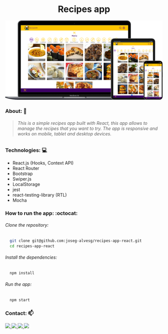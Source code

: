 <h1 style="text-align: center">Recipes app</h1>

![Recipes app](./assets/resp-recipes-app.png)

### About: :book:

> ###### This is a simple recipes app built with React, this app allows to manage the recipes that you want to try. The app is responsive and works on mobile, tablet and desktop devices.


### Technologies: :computer:
- React.js (Hooks, Context API)
- React Router
- Bootstrap
- Swiper.js
- LocalStorage
- jest
- react-testing-library (RTL)
- Mocha

### How to run the app: :octocat:
###### Clone the repository:
```bash
  git clone git@github.com:joseg-alvesg/recipes-app-react.git
  cd recipes-app-react
```

###### Install the dependencies:
```bash
  npm install
```

###### Run the app:
```bash
  npm start
```

### Contact: :mailbox:

<a href="mailto:cinhoalves85@gmail.com" >
  <img src="https://img.shields.io/badge/Gmail-D14836?style=for-the-badge&logo=gmail&logoColor=white" />
</a>
<a href="https://wa.link/ea0wve'">
  <img src="https://img.shields.io/badge/WhatsApp-25D366?style=for-the-badge&logo=whatsapp&logoColor=white" />
</a>
<a href="https://www.linkedin.com/in/joseg-alves/">
  <img src="https://img.shields.io/badge/linkedin-%230077B5.svg?style=for-the-badge&logo=linkedin&logoColor=white" />
</a>
<a href="https://jose-alves-portfolio.vercel.app/">
  <img src="https://img.shields.io/badge/Portfolio-100000?style=for-the-badge&logo=about.me&logoColor=white" />
</a>
